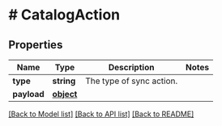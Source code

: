 # # CatalogAction

## Properties

Name | Type | Description | Notes
------------ | ------------- | ------------- | -------------
**type** | **string** | The type of sync action. | 
**payload** | [**object**](.md) |  | 

[[Back to Model list]](../../README.md#documentation-for-models) [[Back to API list]](../../README.md#documentation-for-api-endpoints) [[Back to README]](../../README.md)


